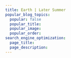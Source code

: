 ```yaml
---
title: Earth | Later Summer
popular_blog_topics:
  popular: false
  popular_title:
  popular_image:
  popular_order:
search_engine_optimization:
  page_title:
  page_description:
---
```

